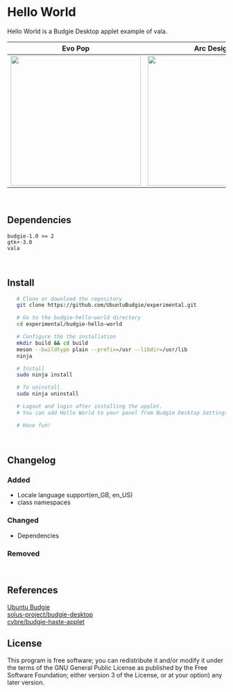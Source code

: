 Hello World
========

Hello World is a Budgie Desktop applet example of vala.  


Evo Pop                    |  Arc Design
:-------------------------:|:-------------------------:
<img src="https://github.com/UbuntuBudgie/experimental/blob/master/development_only/templates/budgie-hello-world/screenshots/screenshot1.gif" width="300"/>  |  <img src="https://github.com/UbuntuBudgie/experimental/blob/master/development_only/templates/budgie-hello-world/screenshots/screenshot2.gif" width="300"/>

<br/>

Dependencies
-------
```
budgie-1.0 >= 2
gtk+-3.0
vala
```
<br/>

Install
-------
```bash
   # Clone or download the repository
   git clone https://github.com/UbuntuBudgie/experimental.git

   # Go to the budgie-hello-world directory
   cd experimental/budgie-hello-world

   # Configure the the installation
   mkdir build && cd build
   meson --buildtype plain --prefix=/usr --libdir=/usr/lib
   ninja

   # Install
   sudo ninja install

   # To uninstall
   sudo ninja uninstall

   # Logout and login after installing the applet.
   # You can add Hello World to your panel from Budgie Desktop Settings.

   # Have fun!
```

<br/>

Changelog
-------
### Added
* Locale language support(en_GB, en_US)
* class namespaces
### Changed
* Dependencies
### Removed

<br/>

References
-------
[Ubuntu Budgie](https://ubuntubudgie.org/)<br/>
[solus-project/budgie-desktop](https://github.com/solus-project/budgie-desktop)<br/>
[cybre/budgie-haste-applet](https://github.com/cybre/budgie-haste-applet)<br/>


License
-------

This program is free software; you can redistribute it and/or modify it under the terms of the GNU General Public License as published by the Free Software Foundation; either version 3 of the License, or at your option) any later version.